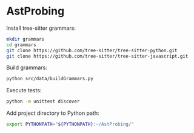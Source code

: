 # AstProbing

Install tree-sitter grammars:

```sh
mkdir grammars
cd grammars
git clone https://github.com/tree-sitter/tree-sitter-python.git
git clone https://github.com/tree-sitter/tree-sitter-javascript.git
```

Build grammars:

```sh
python src/data/buildGrammars.py
```

Execute tests:
 
```sh
python -m unittest discover
```

Add project directory to Python path:

```sh
export PYTHONPATH="${PYTHONPATH}:~/AstProbing/"
```